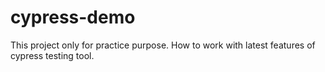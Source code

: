 # cypress-demo
This project only for practice purpose. How to work with latest features of cypress testing tool.
